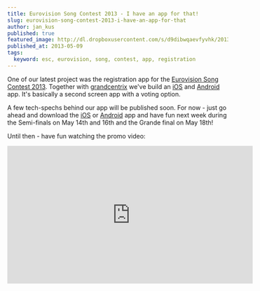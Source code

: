 ```yaml
---
title: Eurovision Song Contest 2013 - I have an app for that!
slug: eurovision-song-contest-2013-i-have-an-app-for-that
author: jan_kus
published: true
featured_image: http://dl.dropboxusercontent.com/s/d9dibwqaevfyvhk/2013-05-09_at_8.05.15_PM.png
published_at: 2013-05-09
tags:
  keyword: esc, eurovision, song, contest, app, registration
---
```


One of our latest project was the registration app for the [Eurovision Song Contest 2013](http://www.eurovision.tv/). Together with [grandcentrix](http://grandcentrix.net) we've build an [iOS](https://itunes.apple.com/gb/app/eurovision-song-contest-official/id625994547) and [Android](https://play.google.com/store/apps/details?id=de.digame.esc) app. It's basically a second screen app with a voting option.

A few tech-spechs behind our app will be published soon. For now - just go ahead and download the [iOS](https://itunes.apple.com/gb/app/eurovision-song-contest-official/id625994547) or [Android](https://play.google.com/store/apps/details?id=de.digame.esc) app and have fun next week during the Semi-finals on May 14th and 16th and the Grande final on May 18th!

Until then - have fun watching the promo video:

<iframe width="560" height="315" src="http://www.youtube.com/embed/EIlgOLE2sis" frameborder="0" allowfullscreen></iframe>